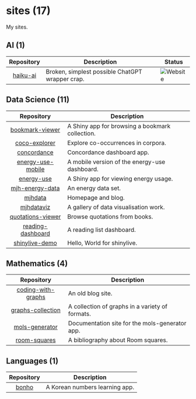 # sites (17)

My sites.

## AI (1)

| Repository                                           | Description                                              | Status                                                                                                        |
| :--------------------------------------------------: | -------------------------------------------------------- | ------------------------------------------------------------------------------------------------------------- |
| [haiku-ai](https://fossil-harvest-mambo.glitch.me/)  | Broken, simplest possible ChatGPT wrapper crap.          | ![Website](https://img.shields.io/website?url=https%3A%2F%2Ffossil-harvest-mambo.glitch.me%2F&label=haiku-ai) |


## Data Science (11)

| Repository                                                              | Description                                                               |
| :---------------------------------------------------------------------: | ------------------------------------------------------------------------- |
| [bookmark-viewer](https://mhenderson.shinyapps.io/bookmark-viewer/)     | A Shiny app for browsing a bookmark collection.                           |
| [coco-explorer](https://mhenderson.shinyapps.io/coco-explorer/)         | Explore co-occurrences in corpora.                                        |
| [concordance](https://mhenderson.shinyapps.io/concordance/)             | Concordance dashboard app.                                                |
| [energy-use-mobile](https://mhenderson.shinyapps.io/energy-use-mobile/) | A mobile version of the energy-use dashboard.                             |
| [energy-use](https://mhenderson.shinyapps.io/energy-use/)               | A Shiny app for viewing energy usage.                                     |
| [mjh-energy-data](https://mjh-energy-data.netlify.app/)                 | An energy data set.                                                       |
| [mjhdata](https://mjhdata.netlify.app/)                                 | Homepage and blog.                                                        |
| [mjhdataviz](https://mjhdataviz.netlify.app/)                           | A gallery of data visualisation work.                                     |
| [quotations-viewer](https://mhenderson.shinyapps.io/quotations-viewer/) | Browse quotations from books.                                             |
| [reading-dashboard](http://rpubs.com/mhenderson/reading-dashboard)      | A reading list dashboard.                                                 |
| [shinylive-demo](https://mhenderson.github.io/shinylive-demo/)          | Hello, World for shinylive.                                               |

## Mathematics (4)

| Repository                                                              | Description                                            |
| :---------------------------------------------------------------------: | ------------------------------------------------------ |
| [coding-with-graphs](https://coding-with-graphs.netlify.app/)           | An old blog site.                                      |
| [graphs-collection](http://mhenderson.github.io/graphs-collection/)     | A collection of graphs in a variety of formats.        |
| [mols-generator](https://mols-generator.netlify.app/)                   | Documentation site for the mols-generator app.         |
| [room-squares](https://room-squares.netlify.app/)                       | A bibliography about Room squares.                     |
 
## Languages (1)

| Repository                                           | Description                                              |
| :--------------------------------------------------: | -------------------------------------------------------- |
| [bonho](https://bonho.netlify.app/)                  | A Korean numbers learning app.                           |

